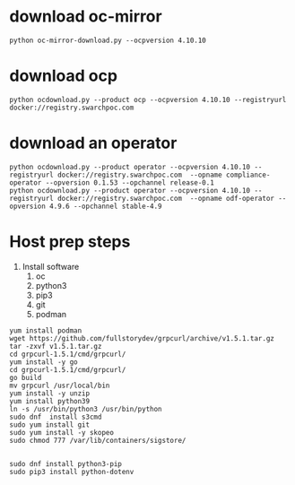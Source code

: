 # download oc-mirror
``` 
python oc-mirror-download.py --ocpversion 4.10.10
```
# download ocp
```
python ocdownload.py --product ocp --ocpversion 4.10.10 --registryurl docker://registry.swarchpoc.com
```
# download an operator
```
python ocdownload.py --product operator --ocpversion 4.10.10 --registryurl docker://registry.swarchpoc.com  --opname compliance-operator --opversion 0.1.53 --opchannel release-0.1
python ocdownload.py --product operator --ocpversion 4.10.10 --registryurl docker://registry.swarchpoc.com  --opname odf-operator --opversion 4.9.6 --opchannel stable-4.9
```

# Host prep steps

1. Install software
    1. oc
    2. python3
    3. pip3
    4. git
    5. podman
```
yum install podman
wget https://github.com/fullstorydev/grpcurl/archive/v1.5.1.tar.gz
tar -zxvf v1.5.1.tar.gz
cd grpcurl-1.5.1/cmd/grpcurl/
yum install -y go
cd grpcurl-1.5.1/cmd/grpcurl/
go build
mv grpcurl /usr/local/bin
yum install -y unzip
yum install python39
ln -s /usr/bin/python3 /usr/bin/python
sudo dnf  install s3cmd
sudo yum install git
sudo yum install -y skopeo
sudo chmod 777 /var/lib/containers/sigstore/
 
```
```
sudo dnf install python3-pip
sudo pip3 install python-dotenv
```

